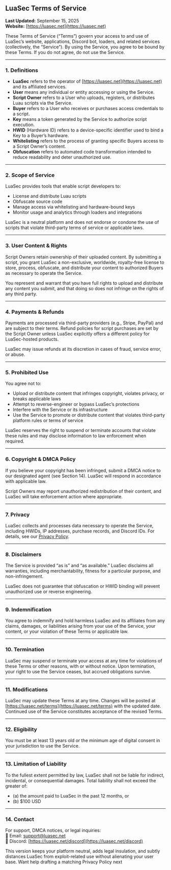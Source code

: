 ## LuaSec Terms of Service

**Last Updated:** September 15, 2025  
**Website:** [https://luasec.net](https://luasec.net)

These Terms of Service (“Terms”) govern your access to and use of LuaSec’s website, applications, Discord bot, loaders, and related services (collectively, the “Service”). By using the Service, you agree to be bound by these Terms. If you do not agree, do not use the Service.

---

### 1. Definitions

- **LuaSec** refers to the operator of [https://luasec.net](https://luasec.net) and its affiliated services.  
- **User** means any individual or entity accessing or using the Service.  
- **Script Owner** refers to a User who uploads, registers, or distributes Luau scripts via the Service.  
- **Buyer** refers to a User who receives or purchases access credentials to a script.  
- **Key** means a token generated by the Service to authorize script execution.  
- **HWID** (Hardware ID) refers to a device-specific identifier used to bind a Key to a Buyer’s hardware.  
- **Whitelisting** refers to the process of granting specific Buyers access to a Script Owner’s content.  
- **Obfuscation** refers to automated code transformation intended to reduce readability and deter unauthorized use.

---

### 2. Scope of Service

LuaSec provides tools that enable script developers to:

- License and distribute Luau scripts  
- Obfuscate source code  
- Manage access via whitelisting and hardware-bound keys  
- Monitor usage and analytics through loaders and integrations

LuaSec is a neutral platform and does not endorse or condone the use of scripts that violate third-party terms of service or applicable laws.

---

### 3. User Content & Rights

Script Owners retain ownership of their uploaded content. By submitting a script, you grant LuaSec a non-exclusive, worldwide, royalty-free license to store, process, obfuscate, and distribute your content to authorized Buyers as necessary to operate the Service.

You represent and warrant that you have full rights to upload and distribute any content you submit, and that doing so does not infringe on the rights of any third party.

---

### 4. Payments & Refunds

Payments are processed via third-party providers (e.g., Stripe, PayPal) and are subject to their terms. Refund policies for script purchases are set by the Script Owner unless LuaSec explicitly offers a different policy for LuaSec-hosted products.

LuaSec may issue refunds at its discretion in cases of fraud, service error, or abuse.

---

### 5. Prohibited Use

You agree not to:

- Upload or distribute content that infringes copyright, violates privacy, or breaks applicable laws  
- Attempt to reverse-engineer or bypass LuaSec’s protections  
- Interfere with the Service or its infrastructure  
- Use the Service to promote or distribute content that violates third-party platform rules or terms of service

LuaSec reserves the right to suspend or terminate accounts that violate these rules and may disclose information to law enforcement when required.

---

### 6. Copyright & DMCA Policy

If you believe your copyright has been infringed, submit a DMCA notice to our designated agent (see Section 14). LuaSec will respond in accordance with applicable law.

Script Owners may report unauthorized redistribution of their content, and LuaSec will take enforcement action where appropriate.

---

### 7. Privacy

LuaSec collects and processes data necessary to operate the Service, including HWIDs, IP addresses, purchase records, and Discord IDs. For details, see our [Privacy Policy](https://luasec.net/privacy).

---

### 8. Disclaimers

The Service is provided “as is” and “as available.” LuaSec disclaims all warranties, including merchantability, fitness for a particular purpose, and non-infringement.

LuaSec does not guarantee that obfuscation or HWID binding will prevent unauthorized use or reverse engineering.

---

### 9. Indemnification

You agree to indemnify and hold harmless LuaSec and its affiliates from any claims, damages, or liabilities arising from your use of the Service, your content, or your violation of these Terms or applicable law.

---

### 10. Termination

LuaSec may suspend or terminate your access at any time for violations of these Terms or other reasons, with or without notice. Upon termination, your right to use the Service ceases, but accrued obligations survive.

---

### 11. Modifications

LuaSec may update these Terms at any time. Changes will be posted at [https://luasec.net/terms](https://luasec.net/terms) with the updated date. Continued use of the Service constitutes acceptance of the revised Terms.

---

### 12. Eligibility

You must be at least 13 years old or the minimum age of digital consent in your jurisdiction to use the Service.

---

### 13. Limitation of Liability

To the fullest extent permitted by law, LuaSec shall not be liable for indirect, incidental, or consequential damages. Total liability shall not exceed the greater of:

- (a) the amount paid to LuaSec in the past 12 months, or  
- (b) $100 USD

---

### 14. Contact

For support, DMCA notices, or legal inquiries:  
📧 Email: support@luasec.net  
💬 Discord: [https://luasec.net/discord](https://luasec.net/discord)

This version keeps your platform neutral, adds legal insulation, and subtly distances LuaSec from exploit-related use without alienating your user base. Want help drafting a matching Privacy Policy next

